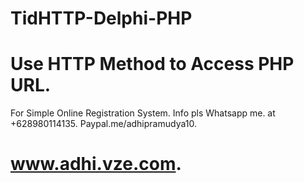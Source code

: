 # TidHTTP-Delphi-PHP
Use HTTP Method to Access PHP URL.
==================================

For Simple Online Registration System.
Info pls Whatsapp me.
at +628980114135.
Paypal.me/adhipramudya10.

www.adhi.vze.com.
=================
